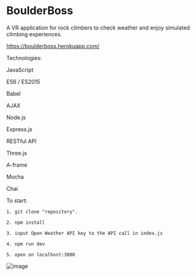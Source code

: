 # BoulderBoss
A VR application for rock climbers to check weather and enjoy simulated climbing experiences.

https://boulderboss.herokuapp.com/

  Technologies:

JavaScript

ES6 / ES2015

Babel

AJAX

Node.js

Express.js

RESTful API

Three.js

A-frame

Mocha

Chai

To start:

    1. git clone "repository".

    2. npm install

    3. input Open Weather API key to the API call in index.js

    4. npm run dev

    5. open on localhost:3000

![image](https://cloud.githubusercontent.com/assets/23460835/23146692/db8dd59e-f78d-11e6-8033-54020d18425d.png)
